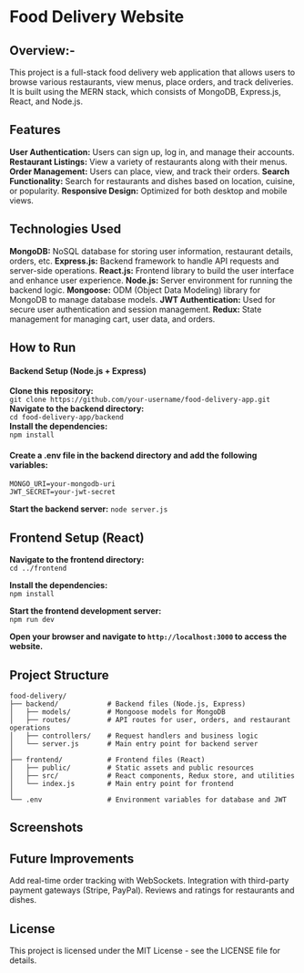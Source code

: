 # Food Delivery Website
## Overview:-
This project is a full-stack food delivery web application that allows users to browse various restaurants, view menus, place orders, and track deliveries. It is built using the MERN stack, which consists of MongoDB, Express.js, React, and Node.js.

## Features
**User Authentication:** Users can sign up, log in, and manage their accounts.
**Restaurant Listings:** View a variety of restaurants along with their menus.
**Order Management:** Users can place, view, and track their orders.
**Search Functionality:** Search for restaurants and dishes based on location, cuisine, or popularity.
**Responsive Design:** Optimized for both desktop and mobile views.

## Technologies Used
**MongoDB:** NoSQL database for storing user information, restaurant details, orders, etc.
**Express.js:** Backend framework to handle API requests and server-side operations.
**React.js:** Frontend library to build the user interface and enhance user experience.
**Node.js:** Server environment for running the backend logic.
**Mongoose:** ODM (Object Data Modeling) library for MongoDB to manage database models.
**JWT Authentication:** Used for secure user authentication and session management.
**Redux:** State management for managing cart, user data, and orders.

## How to Run
#### Backend Setup (Node.js + Express)
**Clone this repository:**<br>
`git clone https://github.com/your-username/food-delivery-app.git `<br>
**Navigate to the backend directory:**<br>
`cd food-delivery-app/backend`<br>
**Install the dependencies:**<br>
`npm install`
#### Create a .env file in the backend directory and add the following variables:

`MONGO_URI=your-mongodb-uri`<br>
`JWT_SECRET=your-jwt-secret`<br>

**Start the backend server:**
`node server.js`

## Frontend Setup (React)

**Navigate to the frontend directory:**<br>
`cd ../frontend`

**Install the dependencies:**<br>
`npm install`

**Start the frontend development server:**<br>
`npm run dev`

**Open your browser and navigate to `http://localhost:3000` to access the website.**

## Project Structure

`food-delivery/`<br>
`├── backend/            # Backend files (Node.js, Express)`<br>
`│   ├── models/         # Mongoose models for MongoDB`<br>
`│   ├── routes/         # API routes for user, orders, and restaurant operations`<br>
`│   ├── controllers/    # Request handlers and business logic`<br>
`│   └── server.js       # Main entry point for backend server`<br>
`│`<br>
`├── frontend/           # Frontend files (React)`<br>
`│   ├── public/         # Static assets and public resources`<br>
`│   ├── src/            # React components, Redux store, and utilities`<br>
`│   └── index.js        # Main entry point for frontend`<br>
`│`<br>
`└── .env                # Environment variables for database and JWT`<br>

## Screenshots

## Future Improvements
Add real-time order tracking with WebSockets.
Integration with third-party payment gateways (Stripe, PayPal).
Reviews and ratings for restaurants and dishes.

## License
This project is licensed under the MIT License - see the LICENSE file for details.
